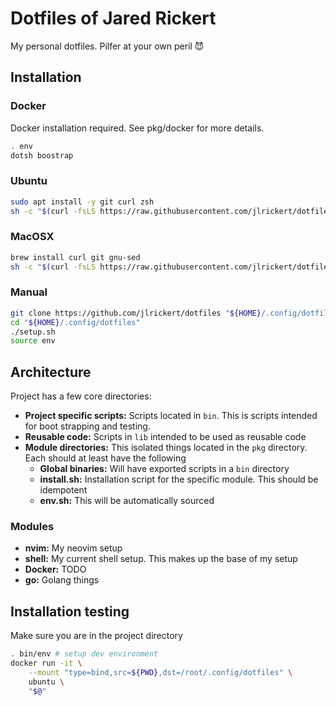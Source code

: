 # Dotfiles of Jared Rickert

My personal dotfiles. Pilfer at your own peril 😈

## Installation

### Docker

Docker installation required. See pkg/docker for more details.

```bash
. env
dotsh boostrap
```

### Ubuntu

```bash
sudo apt install -y git curl zsh
sh -c "$(curl -fsLS https://raw.githubusercontent.com/jlrickert/dotfiles/main/setup.sh)"
```

### MacOSX

```bash
brew install curl git gnu-sed
sh -c "$(curl -fsLS https://raw.githubusercontent.com/jlrickert/dotfiles/main/setup.sh)"
```

### Manual

```bash
git clone https://github.com/jlrickert/dotfiles "${HOME}/.config/dotfiles"
cd "${HOME}/.config/dotfiles"
./setup.sh
source env
```

## Architecture

Project has a few core directories:

- **Project specific scripts:** Scripts located in `bin`. This is scripts intended for boot strapping and testing.
- **Reusable code:** Scripts in `lib` intended to be used as reusable code
- **Module directories:** This isolated things located in the `pkg` directory. Each should at least have the following
  - **Global binaries:** Will have exported scripts in a `bin` directory
  - **install.sh:** Installation script for the specific module. This should be idempotent
  - **env.sh:** This will be automatically sourced

### Modules

- **nvim:** My neovim setup
- **shell:** My current shell setup. This makes up the base of my setup
- **Docker:** TODO
- **go:** Golang things

## Installation testing

Make sure you are in the project directory

```bash
. bin/env # setup dev environment
docker run -it \
	--mount "type=bind,src=${PWD},dst=/root/.config/dotfiles" \
	ubuntu \
	"$@"
```
